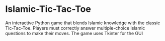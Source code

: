 # Islamic-Tic-Tac-Toe
An interactive Python game that blends Islamic knowledge with the classic Tic-Tac-Toe. Players must correctly answer multiple-choice Islamic questions to make their moves. The game uses Tkinter for the GUI
